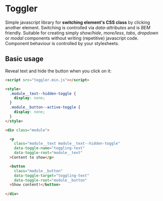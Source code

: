 # Toggler
Simple javascript library for **switching element's CSS class** by clicking another element. Switching is controlled via *data-attributes* and is *BEM* friendly. Suitable for creating simply *show/hide*, *more/less*, *tabs*, *dropdown* or *modal* components without writing (repetitive) javascript code. Component behaviour is controlled by your stylesheets.

## Basic usage
Reveal text and hide the button when you click on it:
```html
<script src="toggler.min.js"></script>

<style>
  .module__text--hidden-toggle {
    display: none;
  }
  .module__button--active-toggle {
    display: none;
  }
</style>

<div class="module">

  <p
    class="module__text module__text--hidden-toggle"
    data-toggle-name="toggling-text"
    data-toggle-root="module__text"
  >Content to show</p>

  <button
    class="module__button"
    data-toggle-target="toggling-text"
    data-toggle-root="module__button"
  >Show content!</button>
  
</div>
```
